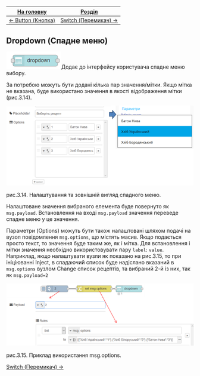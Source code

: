 | [На головну](../)               | [Розділ](README.md)                |
| ------------------------------- | ---------------------------------- |
| [<- Button (Кнопка)](Button.md) | [Switch (Перемикач) ->](Switch.md) |

## Dropdown (Спадне меню)

![img](media/dropdown.png)Додає до інтерфейсу користувача спадне меню вибору. 

За потребою можуть бути додані кілька пар значення/мітки. Якщо мітка не вказана, буде використано значення в якості відображення мітки (рис.3.14).

![img](media/3_14.png)

рис.3.14. Налаштування та зовнішній вигляд спадного меню.

Налаштоване значення вибраного елемента буде повернуто як `msg.payload`. Встановлення на вході `msg.payload` значення переведе спадне меню у це значення.  

Параметри (Options) можуть бути також налаштовані шляхом подачі на вузол повідомлення `msg.options`, що містять масив. Якщо подається просто текст, то значення буде таким же, як і мітка. Для встановлення і мітки значення необхідно використовувати пару `label`: `value`. Наприклад, якщо налаштувати вузли як показано на рис.3.15, то при ініціюванні Inject, в спадаючий список буде надіслано вказаний в `msg.options` вузлом Change список рецептів, та вибраний 2-й із них, так як `msg.payload=2`

![img](media/3_15.png)

рис.3.15. Приклад використання msg.options.

[Switch (Перемикач) ->](Switch.md)